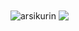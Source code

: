 <!-- ### Hi there 👋 -->
<img  align="center" src="https://github-readme-stats.vercel.app/api?username=arsikurin&show_icons=true&theme=gotham&count_private=true&hide_border=true" alt="arsikurin" />
<img align="center" src="https://github-readme-stats.vercel.app/api/top-langs/?username=arsikurin&layout=compact&theme=gotham&hide_border=true" />


